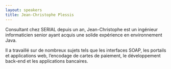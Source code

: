 ```yaml
---
layout: speakers
title: Jean-Christophe Plessis
---
```

Consultant chez SERIAL depuis un an, Jean-Christophe est un ingénieur informaticien senior ayant acquis une solide expérience en environnement Java.

Il a travaillé sur de nombreux sujets tels que les interfaces SOAP, les portails et applications web, l’encodage de cartes de paiement, le développement back-end et les applications bancaires.
